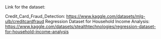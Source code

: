 Link for the dataset:

Credit_Card_Fraud_Detection: https://www.kaggle.com/datasets/mlg-ulb/creditcardfraud
Regression Dataset for Household Income Analysis: https://www.kaggle.com/datasets/stealthtechnologies/regression-dataset-for-household-income-analysis
